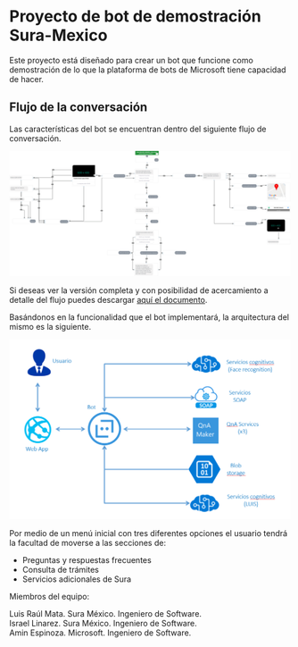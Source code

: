 # Proyecto de bot de demostración Sura-Mexico

Este proyecto está diseñado para crear un bot que funcione como demostración de lo que la plataforma de bots de Microsoft tiene capacidad de hacer.

## Flujo de la conversación

Las características del bot se encuentran dentro del siguiente flujo de conversación.

<img src="Assets/export.png"/>

Si deseas ver la versión completa y con posibilidad de acercamiento a detalle del flujo puedes descargar [aquí el documento]("https://github.com/aminespinoza/Sura-Mexico/Assetsexport.pdf").

Basándonos en la funcionalidad que el bot implementará, la arquitectura del mismo es la siguiente.

<img src="Assets/arquitectura.png"/>

Por medio de un menú inicial con tres diferentes opciones el usuario tendrá la facultad de moverse a las secciones de:

- Preguntas y respuestas frecuentes
- Consulta de trámites
- Servicios adicionales de Sura

Miembros del equipo:

Luis Raúl Mata.  Sura México. Ingeniero de Software.  
Israel Linarez. Sura México. Ingeniero de Software.  
Amin Espinoza. Microsoft. Ingeniero de Software.  